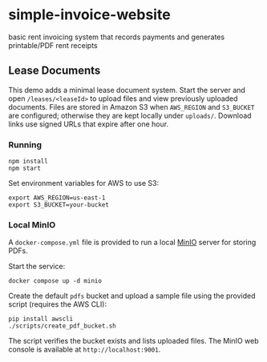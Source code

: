 # simple-invoice-website

basic rent invoicing system that records payments and generates printable/PDF rent receipts

## Lease Documents

This demo adds a minimal lease document system. Start the server and open `/leases/<leaseId>` to upload files and view previously uploaded documents. Files are stored in Amazon S3 when `AWS_REGION` and `S3_BUCKET` are configured; otherwise they are kept locally under `uploads/`. Download links use signed URLs that expire after one hour.

### Running

```
npm install
npm start
```

Set environment variables for AWS to use S3:

```
export AWS_REGION=us-east-1
export S3_BUCKET=your-bucket
```

### Local MinIO

A `docker-compose.yml` file is provided to run a local [MinIO](https://min.io/) server for storing PDFs.

Start the service:

```
docker compose up -d minio
```

Create the default `pdfs` bucket and upload a sample file using the provided script (requires the AWS CLI):

```
pip install awscli
./scripts/create_pdf_bucket.sh
```

The script verifies the bucket exists and lists uploaded files. The MinIO web console is available at `http://localhost:9001`.
